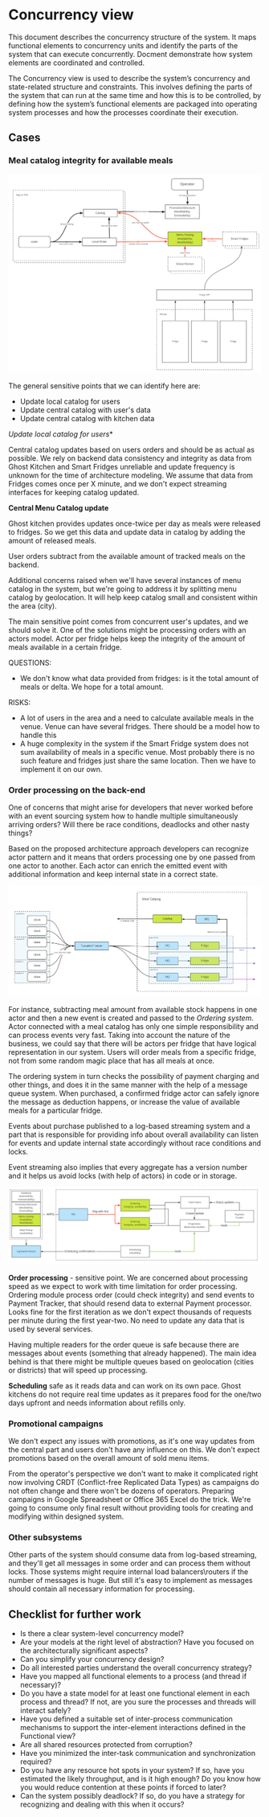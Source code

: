 # Concurrency view

This document describes the concurrency structure of the system. It maps functional elements to concurrency units and identify the parts of the system that can execute concurrently. Docment demonstrate how system elements are coordinated and controlled.

The Concurrency view is used to describe the system’s concurrency and state-related structure and constraints. This involves defining the parts of the system that can run at the same time and how this is to be controlled, by defining how the system’s functional elements are packaged into operating system processes and how the processes coordinate their execution.

## Cases

### Meal catalog integrity for available meals

![](../img/FF_concurency_front.png)

The general sensitive points that we can identify here are:
- Update local catalog for users
- Update central catalog with user's data
- Update central catalog with kitchen data

*Update local catalog for users**

Central catalog updates based on users orders and should be as actual as possible. We rely on backend data consistency and integrity as data from Ghost Kitchen and Smart Fridges unreliable and update frequency is unknown for the time of architecture modeling. We assume that data from Fridges comes once per X minute, and we don't expect streaming interfaces for keeping catalog updated.

**Central Menu Catalog update**

Ghost kitchen provides updates once-twice per day as meals were released to fridges. So we get this data and update  data in catalog by adding the amount of released meals.

User orders subtract from the available amount of tracked meals on the backend.

Additional concerns raised when we'll have several instances of menu catalog in the system, but we're going to address it by splitting menu catalog by geolocation. It will help keep catalog small and consistent within the area (city).

The main sensitive point comes from concurrent user's updates, and we should solve it. One of the solutions might be processing orders with an actors model. Actor per fridge helps keep the integrity of the amount of meals available in a certain fridge.

QUESTIONS:
- We don't know what data provided from fridges: is it the total amount of meals or delta. We hope for a total amount.

RISKS:
- A lot of users in the area and a need to calculate available meals in the venue. Venue can have several fridges. There should be a model how to handle this
- A huge complexity in the system if the Smart Fridge system does not sum availability of meals in a specific venue. Most probably there is no such feature and fridges just share the same location. Then we have to implement it on our own.

### Order processing on the back-end

One of concerns that might arise for developers that never worked before with an event sourcing system how to handle multiple simultaneously arriving orders? Will there be race conditions, deadlocks and other nasty things?

Based on the proposed architecture approach developers can recognize actor pattern and it means that orders processing one by one passed from one actor to another. Each actor can enrich the emitted event with additional information and keep internal state in a correct state.

![](../img/FF_concurency_order_processing.PNG)

For instance, subtracting meal amount from available stock happens in one actor and then a new event is created and passed to the *Ordering system*. Actor connected with a meal catalog has only one simple responsibility and can process events very fast. Taking into account the nature of the business, we could say that there will be actors per fridge that have logical representation in our system. Users will order meals from a specific fridge, not from some random magic place that has all meals at once.

The ordering system in turn checks the possibility of payment charging and other things, and does it in the same manner with the help of a message queue system. When purchased, a confirmed fridge actor can safely ignore the message as deduction happens, or increase the value of available meals for a particular fridge.

Events about purchase published to a log-based streaming system and a part that is responsible for providing info about overall availability can listen for events and update internal state accordingly without race conditions and locks.

Event streaming also implies that every aggregate has a version number and it helps us avoid locks (with help of actors) in code or in storage.  

![](../img/FF_concurency_orders.png)

**Order processing** - sensitive point. We are concerned about processing speed as we expect to work with time limitation for order processing. Ordering module process order (could check integrity) and send events to Payment Tracker, that should resend data to external Payment processor. Looks fine for the first iteration as we don't expect thousands of requests per minute during the first year-two. No need to update any data that is used by several services.

Having multiple readers for the order queue is safe because there are messages about events (something that already happened). The main idea behind is that there might be multiple queues based on geolocation (cities or districts) that will speed up processing.  

**Scheduling** safe as it reads data and can work on its own pace. Ghost kitchens do not require real time updates as it prepares food for the one/two days upfront and needs information about refills only.

### Promotional campaigns  

We don't expect any issues with promotions, as it's one way updates from the central part and users don't have any influence on this. We don't expect promotions based on the overall amount of sold menu items.

From the operator's perspective we don't want to make it complicated right now involving CRDT (Conflict-free Replicated Data Types) as campaigns do not often change and there won't be dozens of operators. Preparing campaigns in Google Spreadsheet or Office 365 Excel do the trick. We're going to consume only final result without providing tools for creating and modifying within designed system.

### Other subsystems

Other parts of the system should consume data from log-based streaming, and they'll get all messages in some order and can process them without locks. Those systems might require internal load balancers\routers if the number of messages is huge. But still it's easy to implement as messages should contain all necessary information for processing.

## Checklist for further work

- Is there a clear system-level concurrency model?
- Are your models at the right level of abstraction? Have you focused on the architecturally significant aspects?
- Can you simplify your concurrency design?
- Do all interested parties understand the overall concurrency strategy?
- Have you mapped all functional elements to a process (and thread if necessary)?
- Do you have a state model for at least one functional element in each process and thread? If not, are you sure the processes and threads will interact safely?
- Have you defined a suitable set of inter-process communication mechanisms to support the inter-element interactions defined in the Functional view?
- Are all shared resources protected from corruption?
- Have you minimized the inter-task communication and synchronization required?
- Do you have any resource hot spots in your system? If so, have you estimated the likely throughput, and is it high enough? Do you know how you would reduce contention at these points if forced to later?
- Can the system possibly deadlock? If so, do you have a strategy for recognizing and dealing with this when it occurs?
